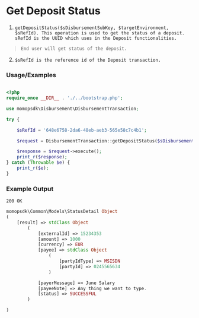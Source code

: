 # Get Deposit Status

1.	`getDepositStatus($sDisbursementSubKey, $targetEnvironment, $sRefId). This operation is used to get the status of a deposit. sRefId is the UUID which uses in the Deposit functionalities.`

> `End user will get status of the deposit. `

2. `$sRefId is the reference id of the Deposit transaction.`

### Usage/Examples

```php

<?php
require_once __DIR__ . './../bootstrap.php';

use momopsdk\Disbursement\DisbursementTransaction;

try {

    $sRefId = '648e6758-2da6-48eb-aeb3-565e58c7c4b1';

    $request = DisbursementTransaction::getDepositStatus($sDisbursementSubKey, $targetEnvironment, $sRefId);

    $response = $request->execute();
    print_r($response);
} catch (Throwable $e) {
    print_r($e);
}

```

### Example Output
`200 OK`
```php
momopsdk\Common\Models\StatusDetail Object
(
    [result] => stdClass Object
        (
            [externalId] => 15234353
            [amount] => 1000
            [currency] => EUR
            [payee] => stdClass Object
                (
                    [partyIdType] => MSISDN
                    [partyId] => 0245565634
                )

            [payerMessage] => June Salary
            [payeeNote] => Any thing we want to type.
            [status] => SUCCESSFUL
        )

)


```

